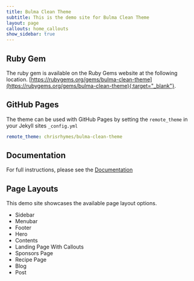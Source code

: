 ```yaml
---
title: Bulma Clean Theme
subtitle: This is the demo site for Bulma Clean Theme
layout: page
callouts: home_callouts
show_sidebar: true
---
```


## Ruby Gem

The ruby gem is available on the Ruby Gems website at the following location. [https://rubygems.org/gems/bulma-clean-theme](https://rubygems.org/gems/bulma-clean-theme){:target="_blank"}.

## GitHub Pages

The theme can be used with GitHub Pages by setting the `remote_theme` in your Jekyll sites `_config.yml`

```yml
remote_theme: chrisrhymes/bulma-clean-theme
```

## Documentation

For full instructions, please see the [Documentation](/docs/)

## Page Layouts

This demo site showcases the available page layout options. 

* Sidebar
* Menubar
* Footer
* Hero
* Contents
* Landing Page With Callouts
* Sponsors Page
* Recipe Page
* Blog
* Post